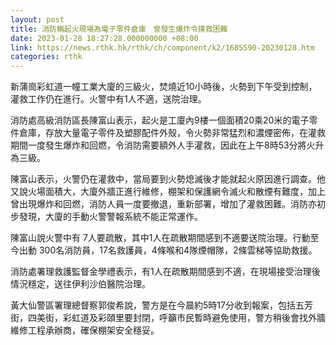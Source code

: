 ```yaml
---
layout: post
title: 消防稱起火現場為電子零件倉庫　曾發生爆炸令撲救困難
date: 2023-01-28 18:27:28.000000000 +08:00
link: https://news.rthk.hk/rthk/ch/component/k2/1685590-20230128.htm
categories: rthk
---
```


新蒲崗彩虹道一幢工業大廈的三級火，焚燒近10小時後，火勢到下午受到控制，灌救工作仍在進行。火警中有1人不適，送院治理。

消防處高級消防區長陳富山表示，起火是工廈內9樓一個面積20乘20米的電子零件倉庫，存放大量電子零件及塑膠配件外殼，令火勢非常猛烈和濃煙密佈，在灌救期間一度發生爆炸和回燃，令消防需要額外人手灌救，因此在上午8時53分將火升為三級。

陳富山表示，火警仍在灌救中，當局要到火勢熄滅後才能就起火原因進行調查。他又說火場面積大，大廈外牆正進行維修，棚架和保護網令滅火和散煙有難度，加上曾出現爆炸和回燃，消防人員一度要撤退，重新部署，增加了灌救困難。消防亦初步發現，大廈的手動火警警報系統不能正常運作。

陳富山說火警中有 7人要疏散，其中1人在疏散期間感到不適要送院治理。行動至今出動 300名消防員，17名救護員，4條喉和4隊煙帽隊，2條雲梯等協助救援。

消防處署理救護監督金學禮表示，有1人在疏散期間感到不適，在現場接受治理後情況穩定，送往伊利沙伯醫院治理。

黃大仙警區署理總督察郭俊希說，警方是在今晨約5時17分收到報案，包括五芳街，四美街，彩虹道及彩頤里要封閉，呼籲市民暫時避免使用，警方稍後會找外牆維修工程承辦商，確保棚架安全穩妥。
